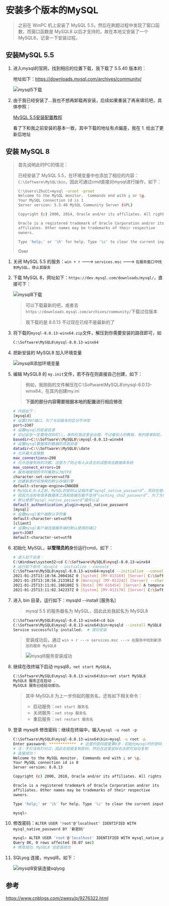 # 安装多个版本的MySQL

> 之前在 WinPC 机上安装了 MySQL 5.5，然后在刷题过程中发现了窗口函数，而窗口函数是 MySQL8 以后才支持的，故在本地又安装了一个 MySQL8，记录一下安装过程。

## 安装MySQL 5.5

1. 进入mysql的官网，找到相应的位置下载，我下载了 5.5.40 版本的：

   地址如下：https://downloads.mysql.com/archives/community/

   ![mysql5下载](https://xycnotes.oss-cn-hangzhou.aliyuncs.com/img/202206251728770.PNG)

2. 由于我已经安装了...我也不想再卸载再安装，后续如果重装了再来填坑吧，具体参照：

   [MySQL 5.5安装配置教程](https://blog.csdn.net/weixin_38239039/article/details/79629984)

   看了下和我之前安装的基本一致，其中下载的地址有点偏差，我在 1. 给出了更新后地址

## 安装 MySQL 8

> 首先说明此时PC的情况：
>
> 已经安装了 MySQL 5.5，在环境变量中也添加了相应的内容：`C:\Software\MySQL\bin`，因此可通过cmd直接对mysql进行操作，如下：
>
> ```bash
> C:\Users\ZhuCC>mysql -uroot -proot
> Welcome to the MySQL monitor.  Commands end with ; or \g.
> Your MySQL connection id is 1
> Server version: 5.5.40 MySQL Community Server (GPL)
> 
> Copyright (c) 2000, 2014, Oracle and/or its affiliates. All rights reserved.
> 
> Oracle is a registered trademark of Oracle Corporation and/or its
> affiliates. Other names may be trademarks of their respective
> owners.
> 
> Type 'help;' or '\h' for help. Type '\c' to clear the current input statement.
> ```
>
> Over

1. 关闭 MySQL 5.5 的服务：`win + r`  ---> `services.msc` ---> `在服务窗口中找到MySQL，停止其服务`

2. 下载 MySQL 8，网址如下：`https://dev.mysql.com/downloads/mysql/`，直接可下：

   ![mysql8下载](https://xycnotes.oss-cn-hangzhou.aliyuncs.com/img/202206251728867.PNG)

   > 可以下载最新的吧，或者去`https://downloads.mysql.com/archives/community/`下载过往版本
   >
   > 我下载的是 8.0.13 不过现在已经不是最新的了

3. 将下载的`mysql-8.0.13-winx64.zip`文件，解压到你需要安装的路径即可，如

   ```bash
   C:\Software\MySQL8\mysql-8.0.13-winx64
   ```

4. 把新安装的 MySQL8 加入环境变量

   ![mysql8添加环境变量](https://xycnotes.oss-cn-hangzhou.aliyuncs.com/img/202206251728723.PNG)

5. 编辑 MySQL8 的 `my.init`文件，若不存在则直接自己创建，如下：

   > 例如，我刚刚的文件解压在C:\Software\MySQL8\mysql-8.0.13-winx64，在其内创建my.ini
   >
   > **下面的部分内容需要根据本地的配置进行相应修改**
   
   ```bash
   # 内容如下：
   [mysqld]
   # 设置3307端口，为了与旧版本的区分不冲突
   port=3307
   # 设置mysql的安装目录
   # 切记此处一定要用双斜杠\\，单斜杠我这里会出错，不过看别人的教程，有的是单斜杠。自己尝试吧
   basedir=C:\\Software\\MySQL8\\mysql-8.0.13-winx64
   # 设置mysql数据库的数据的存放目录
   datadir=C:\\Software\\MySQL8\\date
   # 允许最大连接数
   max_connections=200
   # 允许连接失败的次数。这是为了防止有人从该主机试图攻击数据库系统
   max_connect_errors=10
   # 服务端使用的字符集默认为UTF8
   character-set-server=utf8
   # 创建新表时将使用的默认存储引擎
   default-storage-engine=INNODB
   # MySQL8.0.4之前，MySQL的密码认证插件是“mysql_native_password”，而现在使用的是“caching_sha2_password”。
   # 但因为当前有很多数据库工具和链接包都不支持“caching_sha2_password”，为了方便，暂时改回了“mysql_native_password”认证插件。
   # 默认使用“mysql_native_password”插件认证
   default_authentication_plugin=mysql_native_password
   [mysql]
   # 设置mysql客户端默认字符集
   default-character-set=utf8
   [client]
   # 设置mysql客户端连接服务端时默认使用的端口
   port=3307
   default-character-set=utf8
   ```
   
6. 初始化 MySQL，**以管理员的**身份运行cmd，如下：

   ```bash
   # 进入如下目录：
   C:\Windows\system32>cd C:\Software\MySQL8\mysql-8.0.13-winx64
   # 运行如下命令：mysqld --initialize --console
   C:\Software\MySQL8\mysql-8.0.13-winx64>mysqld --initialize --console
   2021-01-25T13:10:56.200416Z 0 [System] [MY-013169] [Server] C:\Software\MySQL8\mysql-8.0.13-winx64\bin\mysqld.exe (mysqld 8.0.13) initializing of server in progress as process 14848
   2021-01-25T13:10:56.213381Z 0 [Warning] [MY-013242] [Server] --character-set-server: 'utf8' is currently an alias for the character set UTF8MB3, but will be an alias for UTF8MB4 in a future release. Please consider using UTF8MB4 in order to be unambiguous.
   2021-01-25T13:11:01.188180Z 5 [Note] [MY-010454] [Server] A temporary password is generated for root@localhost: ikYTWgn=y7q.  # 记录此处的密码，后续登录需要使用
   2021-01-25T13:11:02.342337Z 0 [System] [MY-013170] [Server] C:\Software\MySQL8\mysql-8.0.13-winx64\bin\mysqld.exe (mysqld 8.0.13) initializing of server has completed
   ```

7. 进入 bin 目录，运行如下：mysqld --install [服务名]

   > mysql 5.5 的服务器名为 MySQL，因此此处我起名为 MySQL8

   ```bash
   C:\Software\MySQL8\mysql-8.0.13-winx64>cd bin
   C:\Software\MySQL8\mysql-8.0.13-winx64\bin>mysqld --install MySQL8
   Service successfully installed.  # 成功安装
   ```

   > 安装成功后，通过 `win + r ---> services.msc ---> 在服务中找到新添加的服务 MySQL8`
   >
   > ![mysql8服务安装成功](https://xycnotes.oss-cn-hangzhou.aliyuncs.com/img/202206251728689.PNG)

8. 继续在改终端下启动 mysql8，`net start MySQL8`，

   ```bash
   C:\Software\MySQL8\mysql-8.0.13-winx64\bin>net start MySQL8
   MySQL8 服务正在启动 .
   MySQL8 服务已经启动成功。
   ```

   > 其中 MySQL8 为上一步你起的服务名，还有如下相关命令：
   >
   > * 启动服务：`net start 服务名`
   > * 关闭服务：`net stop 服务名`
   > * 重启服务：`net restart 服务名`

9. 登录 mysql8 修改密码：继续在终端中，输入`mysql -u root -p`

   ```bash
   C:\Software\MySQL8\mysql-8.0.13-winx64\bin>mysql -u root -p
   Enter password: ************  # 这里的密码就是第6步：初始化mysql时的密码
   # 注：手打没有打对过，因此在前面复制密码，然后在这里鼠标右击即可自动复制
   # 连接成功！
   Welcome to the MySQL monitor.  Commands end with ; or \g.
   Your MySQL connection id is 8
   Server version: 8.0.13
   
   Copyright (c) 2000, 2018, Oracle and/or its affiliates. All rights reserved.
   
   Oracle is a registered trademark of Oracle Corporation and/or its
   affiliates. Other names may be trademarks of their respective
   owners.
   
   Type 'help;' or '\h' for help. Type '\c' to clear the current input statement.
   
   mysql>
   ```

10. 修改密码：`ALTER USER 'root'@'localhost' IDENTIFIED WITH mysql_native_password BY '新密码'`

    ```bash
    mysql> ALTER USER 'root'@'localhost' IDENTIFIED WITH mysql_native_password BY 'root';
    Query OK, 0 rows affected (0.07 sec)
    # 修改成功，MySQL8 也安装成功
    ```

11. SQLyog 连接，mysql8，如下：

    ![mysql8安装连接sqlyog](https://xycnotes.oss-cn-hangzhou.aliyuncs.com/img/202206251728894.PNG)

## 参考

https://www.cnblogs.com/zwesy/p/9276322.html



